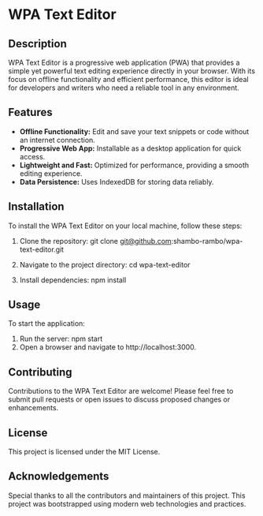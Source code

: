# WPA Text Editor

## Description

WPA Text Editor is a progressive web application (PWA) that provides a simple yet powerful text editing experience directly in your browser. With its focus on offline functionality and efficient performance, this editor is ideal for developers and writers who need a reliable tool in any environment.

## Features

- **Offline Functionality:** Edit and save your text snippets or code without an internet connection.
- **Progressive Web App:** Installable as a desktop application for quick access.
- **Lightweight and Fast:** Optimized for performance, providing a smooth editing experience.
- **Data Persistence:** Uses IndexedDB for storing data reliably.

## Installation

To install the WPA Text Editor on your local machine, follow these steps:

1. Clone the repository:
   git clone git@github.com:shambo-rambo/wpa-text-editor.git

2. Navigate to the project directory:
    cd wpa-text-editor

3. Install dependencies: npm install

## Usage

To start the application:

1. Run the server: npm start
2. Open a browser and navigate to http://localhost:3000.

## Contributing
Contributions to the WPA Text Editor are welcome! Please feel free to submit pull requests or open issues to discuss proposed changes or enhancements.

## License
This project is licensed under the MIT License.

## Acknowledgements
Special thanks to all the contributors and maintainers of this project.
This project was bootstrapped using modern web technologies and practices.


